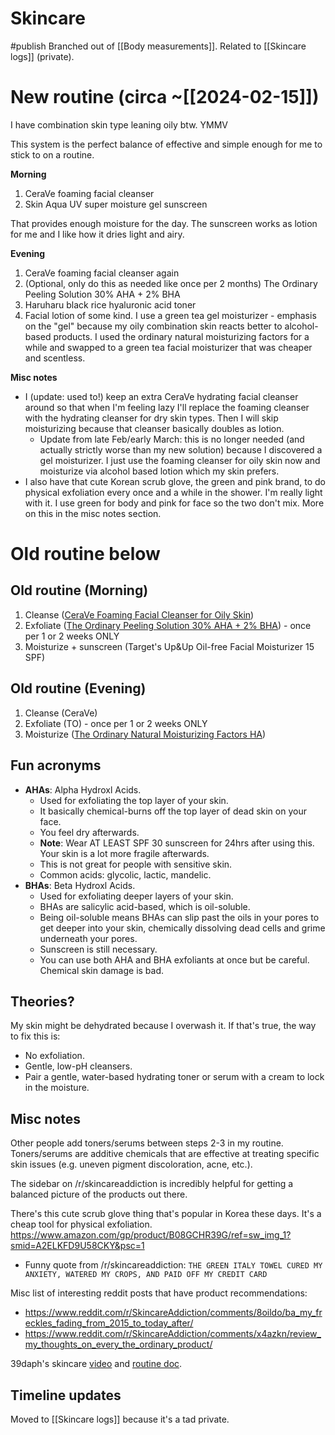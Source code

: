 # Skincare
#publish 
Branched out of [[Body measurements]]. Related to [[Skincare logs]] (private).

# New routine (circa ~[[2024-02-15]])
I have combination skin type leaning oily btw. YMMV

This system is the perfect balance of effective and simple enough for me to stick to on a routine.

**Morning**
1) CeraVe foaming facial cleanser
2) Skin Aqua UV super moisture gel sunscreen

That provides enough moisture for the day. The sunscreen works as lotion for me and I like how it dries light and airy.

**Evening**
1) CeraVe foaming facial cleanser again
2) (Optional, only do this as needed like once per 2 months) The Ordinary Peeling Solution 30% AHA + 2% BHA
3) Haruharu black rice hyaluronic acid toner
4) Facial lotion of some kind. I use a green tea gel moisturizer - emphasis on the "gel" because my oily combination skin reacts better to alcohol-based products. I used the ordinary natural moisturizing factors for a while and swapped to a green tea facial moisturizer that was cheaper and scentless.

**Misc notes**
- I (update: used to!) keep an extra CeraVe hydrating facial cleanser around so that when I'm feeling lazy I'll replace the foaming cleanser with the hydrating cleanser for dry skin types. Then I will skip moisturizing because that cleanser basically doubles as lotion.
    - Update from late Feb/early March: this is no longer needed (and actually strictly worse than my new solution) because I discovered a gel moisturizer. I just use the foaming cleanser for oily skin now and moisturize via alcohol based lotion which my skin prefers.
- I also have that cute Korean scrub glove, the green and pink brand, to do physical exfoliation every once and a while in the shower. I'm really light with it. I use green for body and pink for face so the two don't mix. More on this in the misc notes section.

# Old routine below
## Old routine (Morning)
1) Cleanse ([CeraVe Foaming Facial Cleanser for Oily Skin](https://www.amazon.com/CeraVe-Foaming-Facial-Cleanser-Ounce/dp/B00IINMRWU/?th=1))
2) Exfoliate ([The Ordinary Peeling Solution 30% AHA + 2% BHA](https://www.amazon.com/Ordinary-Peeling-Solution-30ml-AHA/dp/B071D4D5DT)) - once per 1 or 2 weeks ONLY
3) Moisturize + sunscreen (Target's Up&Up Oil-free Facial Moisturizer 15 SPF)

## Old routine (Evening)
1) Cleanse (CeraVe)
2) Exfoliate (TO) - once per 1 or 2 weeks ONLY
3) Moisturize ([The Ordinary Natural Moisturizing Factors HA](https://www.amazon.com/gp/product/B0711DTHY2/ref=sw_img_1?smid=A9E0FP8NBC0A1&psc=1))

## Fun acronyms
- **AHAs**: Alpha Hydroxl Acids.
	- Used for exfoliating the top layer of your skin.
	- It basically chemical-burns off the top layer of dead skin on your face.
	- You feel dry afterwards.
	- **Note**: Wear AT LEAST SPF 30 sunscreen for 24hrs after using this. Your skin is a lot more fragile afterwards.
	- This is not great for people with sensitive skin.
	- Common acids: glycolic, lactic, mandelic.
- **BHAs**: Beta Hydroxl Acids.
	- Used for exfoliating deeper layers of your skin.
	- BHAs are salicylic acid-based, which is oil-soluble.
	- Being oil-soluble means BHAs can slip past the oils in your pores to get deeper into your skin, chemically dissolving dead cells and grime underneath your pores.
	- Sunscreen is still necessary.
	- You can use both AHA and BHA exfoliants at once but be careful. Chemical skin damage is bad.

## Theories?
My skin might be dehydrated because I overwash it. If that's true, the way to fix this is:
- No exfoliation.
- Gentle, low-pH cleansers.
- Pair a gentle, water-based hydrating toner or serum with a cream to lock in the moisture.

## Misc notes
Other people add toners/serums between steps 2-3 in my routine. Toners/serums are additive chemicals that are effective at treating specific skin issues (e.g. uneven pigment discoloration, acne, etc.).

The sidebar on /r/skincareaddiction is incredibly helpful for getting a balanced picture of the products out there.

There's this cute scrub glove thing that's popular in Korea these days. It's a cheap tool for physical exfoliation. https://www.amazon.com/gp/product/B08GCHR39G/ref=sw_img_1?smid=A2ELKFD9U58CKY&psc=1
- Funny quote from /r/skincareaddiction: `THE GREEN ITALY TOWEL CURED MY ANXIETY, WATERED MY CROPS, AND PAID OFF MY CREDIT CARD`

Misc list of interesting reddit posts that have product recommendations:
- https://www.reddit.com/r/SkincareAddiction/comments/8oildo/ba_my_freckles_fading_from_2015_to_today_after/
- https://www.reddit.com/r/SkincareAddiction/comments/x4azkn/review_my_thoughts_on_every_the_ordinary_product/

39daph's skincare [video](https://www.youtube.com/watch?v=OYzRacL54TM) and [routine doc](https://docs.google.com/document/d/10EpmKtn_XaoTkrh8cOSZ0N3SfpZ8X-PtbJrDyyBMBCI/edit).

## Timeline updates
Moved to [[Skincare logs]] because it's a tad private.
